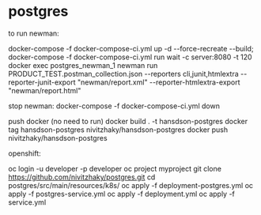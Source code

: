 # postgres


to run newman:

docker-compose -f docker-compose-ci.yml up -d --force-recreate --build;
docker-compose -f docker-compose-ci.yml run wait -c server:8080 -t 120
docker exec  postgres_newman_1 newman run PRODUCT_TEST.postman_collection.json --reporters cli,junit,htmlextra --reporter-junit-export "newman/report.xml" --reporter-htmlextra-export "newman/report.html" 

stop newman:
docker-compose -f docker-compose-ci.yml down


push docker (no need to run)
 docker build . -t hansdson-postgres
 docker tag hansdson-postgres nivitzhaky/hansdson-postgres
 docker push nivitzhaky/hansdson-postgres
 
openshift:

 oc login -u developer -p developer
 oc project myproject
 git clone https://github.com/nivitzhaky/postgres.git
 cd postgres/src/main/resources/k8s/
 oc apply -f deployment-postgres.yml
 oc apply -f postgres-service.yml
 oc apply -f deployment.yml
 oc apply -f service.yml
 